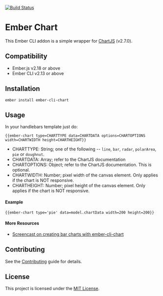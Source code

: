 [![Build Status](https://travis-ci.org/aomran/ember-cli-chart.svg)](https://travis-ci.org/aomran/ember-cli-chart)

Ember Chart
==============================================================================

This Ember CLI addon is a simple wrapper for [ChartJS](http://www.chartjs.org/) (v2.7.0).

Compatibility
------------------------------------------------------------------------------

* Ember.js v2.18 or above
* Ember CLI v2.13 or above


Installation
------------------------------------------------------------------------------

```
ember install ember-cli-chart
```

Usage
------------------------------------------------------------------------------


In your handlebars template just do:

```
{{ember-chart type=CHARTTYPE data=CHARTDATA options=CHARTOPTIONS width=CHARTWIDTH height=CHARTHEIGHT}}
```

* CHARTTYPE: String; one of the following -- `line`, `bar`, `radar`, `polarArea`, `pie` or `doughnut`.
* CHARTDATA: Array; refer to the ChartJS documentation
* CHARTOPTIONS: Object; refer to the ChartJS documentation. This is optional.
* CHARTWIDTH: Number; pixel width of the canvas element. Only applies if the chart is NOT responsive.
* CHARTHEIGHT: Number; pixel height of the canvas element. Only applies if the chart is NOT responsive.

#### Example

```
{{ember-chart type='pie' data=model.chartData width=200 height=200}}
```

#### More Resources

* [Screencast on creating bar charts with ember-cli-chart](https://www.emberscreencasts.com/posts/46-bar-charts-with-ember-cli-chart)

Contributing
------------------------------------------------------------------------------

See the [Contributing](CONTRIBUTING.md) guide for details.


License
------------------------------------------------------------------------------

This project is licensed under the [MIT License](LICENSE.md).
